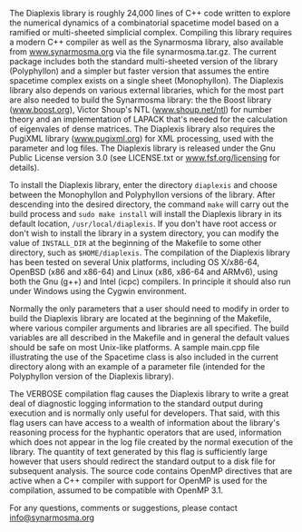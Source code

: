 The Diaplexis library is roughly 24,000 lines of C++ code written to explore the numerical dynamics 
of a combinatorial spacetime model based on a ramified or multi-sheeted simplicial complex. Compiling 
this library requires a modern C++ compiler as well as the Synarmosma library, also available from 
www.synarmosma.org via the file synarmosma.tar.gz. The current package includes both the standard 
multi-sheeted version of the library (Polyphyllon) and a simpler but faster version that assumes the 
entire spacetime complex exists on a single sheet (Monophyllon). The Diaplexis library also depends 
on various external libraries, which for the most part are also needed to build the Synarmosma library: 
the the Boost library (www.boost.org), Victor Shoup's NTL (www.shoup.net/ntl) for number theory and 
an implementation of LAPACK that's needed for the calculation of eigenvales of dense matrices. The 
Diaplexis library also requires the PugiXML library (www.pugixml.org) for XML processing, used with 
the parameter and log files. The Diaplexis library is released under the Gnu Public License version 
3.0 (see LICENSE.txt or www.fsf.org/licensing for details). 

To install the Diaplexis library, enter the directory <code>diaplexis</code> and choose between the Monophyllon and 
Polyphyllon versions of the library. After descending into the desired directory, the command <code>make</code> 
will carry out the build process and <code>sudo make install</code> will install the Diaplexis library in its 
default location, <code>/usr/local/diaplexis</code>. If you don't have root access or don't wish to install the 
library in a system directory, you can modify the value of <code>INSTALL_DIR</code> at the beginning of the Makefile 
to some other directory, such as <code>$HOME/diaplexis</code>. The compilation of the Diaplexis library has been 
tested on several Unix platforms, including OS X/x86-64, OpenBSD (x86 and x86-64) and Linux (x86, 
x86-64 and ARMv6), using both the Gnu (g++) and Intel (icpc) compilers. In principle it should also 
run under Windows using the Cygwin environment. 

Normally the only parameters that a user should need to modify in order to build the Diaplexis library 
are located at the beginning of the Makefile, where various compiler arguments and libraries are all 
specified. The build variables are all described in the Makefile and in general the default values should 
be safe on most Unix-like platforms. A sample main.cpp file illustrating the use of the Spacetime class 
is also included in the current directory along with an example of a parameter file (intended for the 
Polyphyllon version of the Diaplexis library).

The VERBOSE compilation flag causes the Diaplexis library to write a great deal of diagnostic logging 
information to the standard output during execution and is normally only useful for developers. That 
said, with this flag users can have access to a wealth of information about the library's reasoning 
process for the hyphantic operators that are used, information which does not appear in the log file 
created by the normal execution of the library. The quantity of text generated by this flag is sufficiently 
large however that users should redirect the standard output to a disk file for subsequent analysis. 
The source code contains OpenMP directives that are active when a C++ compiler with support for OpenMP 
is used for the compilation, assumed to be compatible with OpenMP 3.1.  

For any questions, comments or suggestions, please contact info@synarmosma.org

